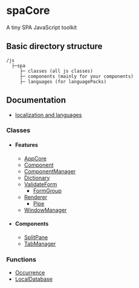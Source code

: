 # spaCore
A tiny SPA JavaScript toolkit

## Basic directory structure
```
/js
  ├─spa
     ├─ classes (all js classes)
     ├─ components (mainly for your components)
     ├─ languages (for languagePacks)
```

## Documentation
- [localization and languages](docs/languages.md)
### Classes
- #### Features
    - [AppCore](docs/appCore.md)
    - [Component](docs/component.md)
    - [ComponentManager](docs/componentManager.md)
    - [Dictionary](docs/dictionary.md)
    - [ValidateForm](docs/validateform.md)
        - [FormGroup](docs/formgroup.md)
    - [Renderer](docs/renderer.md)
        - [Pipe](docs/pipes.md)
    - [WindowManager](docs/windowManager.md)
- #### Components
    - [SplitPane](docs/splitpane.md)
    - [TabManager](docs/tabManager.md)
### Functions
- [Occurrence](docs/occurrence.md)
- [LocalDatabase](docs/localdatabase.md)